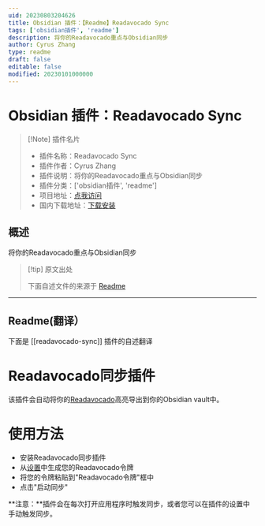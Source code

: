 ```yaml
---
uid: 20230803204626
title: Obsidian 插件：【Readme】Readavocado Sync
tags: ['obsidian插件', 'readme']
description: 将你的Readavocado重点与Obsidian同步
author: Cyrus Zhang
type: readme
draft: false
editable: false
modified: 20230101000000
---
```


# Obsidian 插件：Readavocado Sync

> [!Note] 插件名片
> - 插件名称：Readavocado Sync
> - 插件作者：Cyrus Zhang
> - 插件说明：将你的Readavocado重点与Obsidian同步
> - 插件分类：['obsidian插件', 'readme']
> - 项目地址：[点我访问](https://github.com/innneang/obsidian-readavocado-sync)
> - 国内下载地址：[下载安装](https://pkmer.cn/products/plugin/pluginMarket/?readavocado-sync)

## 概述

将你的Readavocado重点与Obsidian同步



> [!tip] 原文出处
> 
>下面自述文件的来源于 [Readme](https://ghproxy.net/https://raw.githubusercontent.com/innneang/obsidian-readavocado-sync/main/README.md)
> 

---

## Readme(翻译）

下面是 [[readavocado-sync]] 插件的自述翻译


# Readavocado同步插件

该插件会自动将你的[Readavocado](https://readavocado.com)高亮导出到你的Obsidian vault中。

# 使用方法
- 安装Readavocado同步插件
- 从[设置](https://readavocado.com/user)中生成您的Readavocado令牌
- 将您的令牌粘贴到"Readavocado令牌"框中
- 点击"启动同步"

**注意：**插件会在每次打开应用程序时触发同步，或者您可以在插件的设置中手动触发同步。



